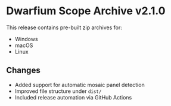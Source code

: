 # Dwarfium Scope Archive v2.1.0

This release contains pre-built zip archives for:

- Windows
- macOS
- Linux

## Changes

- Added support for automatic mosaic panel detection
- Improved file structure under `dist/`
- Included release automation via GitHub Actions
